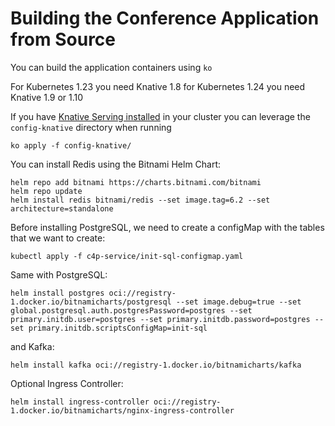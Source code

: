 # Building the Conference Application from Source

You can build the application containers using `ko`

For Kubernetes 1.23 you need Knative 1.8 for Kubernetes 1.24 you need Knative 1.9 or 1.10

If you have [Knative Serving installed](https://knative.dev/docs/install/yaml-install/serving/install-serving-with-yaml/#verify-the-installation) in your cluster you can leverage the `config-knative` directory when running

```
ko apply -f config-knative/
```

You can install Redis using the Bitnami Helm Chart: 

```
helm repo add bitnami https://charts.bitnami.com/bitnami
helm repo update
helm install redis bitnami/redis --set image.tag=6.2 --set architecture=standalone
```


Before installing PostgreSQL, we need to create a configMap with the tables that we want to create: 
```
kubectl apply -f c4p-service/init-sql-configmap.yaml
```

Same with PostgreSQL: 
```
helm install postgres oci://registry-1.docker.io/bitnamicharts/postgresql --set image.debug=true --set global.postgresql.auth.postgresPassword=postgres --set primary.initdb.user=postgres --set primary.initdb.password=postgres --set primary.initdb.scriptsConfigMap=init-sql
```

and Kafka:

```
helm install kafka oci://registry-1.docker.io/bitnamicharts/kafka
```

Optional Ingress Controller: 
```
helm install ingress-controller oci://registry-1.docker.io/bitnamicharts/nginx-ingress-controller
```